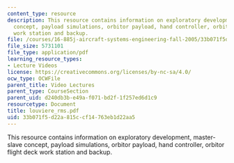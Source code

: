 ```yaml
---
content_type: resource
description: This resource contains information on exploratory development, master-slave
  concept, payload simulations, orbitor payload, hand controller, orbitor flight deck
  work station and backup.
file: /courses/16-885j-aircraft-systems-engineering-fall-2005/33b071f5d22a815ccf14763eb1d22aa5_louviere_rms.pdf
file_size: 5731101
file_type: application/pdf
learning_resource_types:
- Lecture Videos
license: https://creativecommons.org/licenses/by-nc-sa/4.0/
ocw_type: OCWFile
parent_title: Video Lectures
parent_type: CourseSection
parent_uid: d240db3b-e49a-f071-bd2f-1f257ed6d1c9
resourcetype: Document
title: louviere_rms.pdf
uid: 33b071f5-d22a-815c-cf14-763eb1d22aa5
---
```

This resource contains information on exploratory development, master-slave concept, payload simulations, orbitor payload, hand controller, orbitor flight deck work station and backup.